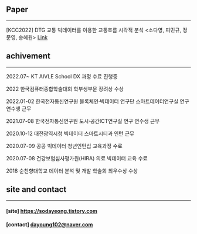
## Paper
- - -
[KCC2022] DTG 교통 빅데이터를 이용한 교통흐름 시각적 분석 <소다영, 피민규, 정문영, 송혜원> [Link](https://www.dbpia.co.kr/journal/articleDetail?nodeId=NODE11119162)

## achivement
- - -
2022.07~ KT AIVLE School DX 과정 수료 진행중

2022 한국컴퓨터종합학술대회 학부생부문 장려상 수상

2022.01-02 한국전자통신연구원 블록체인·빅데이터 연구단 스마트데이터연구실 연구 연수생 근무

2021.07-08 한국전자통신연구원 도시·공간ICT연구실 연구 연수생 근무

2020.10-12 대전광역시청 빅데이터 스마트시티과 인턴 근무

2020.07-09 공공 빅데이터 청년인턴십 교육과정 수료

2020.07-08 건강보험심사평가원(HIRA) 의료 빅데이터 교육 수료

2018 순천향대학교 데이터 분석 및 개발 학술회 최우수상 수상

## site and contact
- - -
#### [site] https://sodayeong.tistory.com

#### [contact] dayoung102@naver.com
